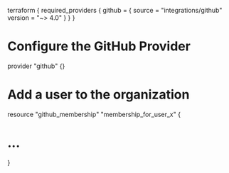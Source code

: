 terraform {
  required_providers {
    github = {
      source  = "integrations/github"
      version = "~> 4.0"
    }
  }
}

# Configure the GitHub Provider
provider "github" {}

# Add a user to the organization
resource "github_membership" "membership_for_user_x" {
  # ...
}
